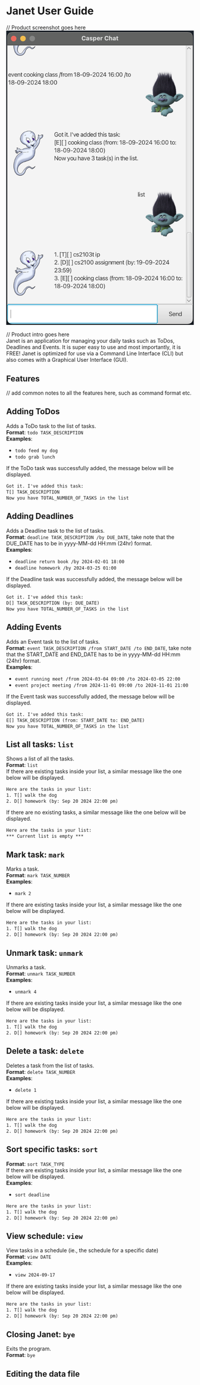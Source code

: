 # Janet User Guide

// Product screenshot goes here  
![Screenshot of the GUI of Janet](./Ui.png)

// Product intro goes here  
Janet is an application for managing your daily tasks such as ToDos, Deadlines and Events.
It is super easy to use and most importantly, it is FREE!
Janet is optimized for use via a Command Line Interface (CLI) but also comes with a
Graphical User Interface (GUI). 

## Features
// add common notes to all the features here, such as command format etc.

## Adding ToDos  
Adds a ToDo task to the list of tasks.  
**Format**: `todo TASK_DESCRIPTION`  
**Examples**:  
- `todo feed my dog`  
- `todo grab lunch`

If the ToDo task was successfully added, the message below will be displayed.
```
Got it. I've added this task:  
T[] TASK_DESCRIPTION
Now you have TOTAL_NUMBER_OF_TASKS in the list 
```  

## Adding Deadlines
Adds a Deadline task to the list of tasks.  
**Format**: `deadline TASK_DESCRIPTION /by DUE_DATE`, take note that the DUE_DATE has to be
in yyyy-MM-dd HH:mm (24hr) format.  
**Examples**:
- `deadline return book /by 2024-02-01 18:00`
- `deadline homework /by 2024-03-25 01:00`

If the Deadline task was successfully added, the message below will be displayed.
```
Got it. I've added this task:  
D[] TASK_DESCRIPTION (by: DUE_DATE)
Now you have TOTAL_NUMBER_OF_TASKS in the list 
```  

## Adding Events
Adds an Event task to the list of tasks.  
**Format**: `event TASK_DESCRIPTION /from START_DATE /to END_DATE`, take note that the START_DATE
and END_DATE has to be in yyyy-MM-dd HH:mm (24hr) format.    
**Examples**:
- `event running meet /from 2024-03-04 09:00 /to 2024-03-05 22:00`
- `event project meeting /from 2024-11-01 09:00 /to 2024-11-01 21:00`

If the Event task was successfully added, the message below will be displayed.
```
Got it. I've added this task:  
E[] TASK_DESCRIPTION (from: START_DATE to: END_DATE)
Now you have TOTAL_NUMBER_OF_TASKS in the list 
```

## List all tasks: `list`
Shows a list of all the tasks.  
**Format**: `list`  
If there are existing tasks inside your list, a similar message like the one below 
will be displayed.
```
Here are the tasks in your list:  
1. T[] walk the dog
2. D[] homework (by: Sep 20 2024 22:00 pm)
```  
If there are no existing tasks, a similar message like the one below
will be displayed.
```
Here are the tasks in your list:  
*** Current list is empty ***
```  

## Mark task: `mark`
Marks a task.  
**Format**: `mark TASK_NUMBER`  
**Examples**:
- `mark 2`  

If there are existing tasks inside your list, a similar message like the one below
will be displayed.
```
Here are the tasks in your list:  
1. T[] walk the dog
2. D[] homework (by: Sep 20 2024 22:00 pm)
```  

## Unmark task: `unmark`
Unmarks a task.  
**Format**: `unmark TASK_NUMBER`  
**Examples**:
- `unmark 4`  

If there are existing tasks inside your list, a similar message like the one below
will be displayed.
```
Here are the tasks in your list:  
1. T[] walk the dog
2. D[] homework (by: Sep 20 2024 22:00 pm)
```  

## Delete a task: `delete`
Deletes a task from the list of tasks.  
**Format**: `delete TASK_NUMBER`  
**Examples**:
- `delete 1`

If there are existing tasks inside your list, a similar message like the one below
will be displayed.
```
Here are the tasks in your list:  
1. T[] walk the dog
2. D[] homework (by: Sep 20 2024 22:00 pm)
```  

## Sort specific tasks: `sort`
**Format**: `sort TASK_TYPE`  
If there are existing tasks inside your list, a similar message like the one below
will be displayed.  
**Examples**:
- `sort deadline`

```
Here are the tasks in your list:  
1. T[] walk the dog
2. D[] homework (by: Sep 20 2024 22:00 pm)
```  

## View schedule: `view`
View tasks in a schedule (ie., the schedule for a specific date)  
**Format**: `view DATE`  
**Examples**:
- `view 2024-09-17`

If there are existing tasks inside your list, a similar message like the one below
will be displayed.
```
Here are the tasks in your list:  
1. T[] walk the dog
2. D[] homework (by: Sep 20 2024 22:00 pm)
```  

## Closing Janet: `bye`
Exits the program.  
**Format**: `bye`  

## Editing the data file